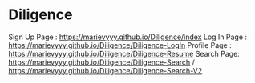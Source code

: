 # Diligence

Sign Up Page :  https://marievyyy.github.io/Diligence/index 
Log In Page : https://marievyyy.github.io/Diligence/Diligence-LogIn
Profile Page : https://marievyyy.github.io/Diligence/Diligence-Resume
Search Page: https://marievyyy.github.io/Diligence/Diligence-Search / 
            https://marievyyy.github.io/Diligence/Diligence-Search-V2
